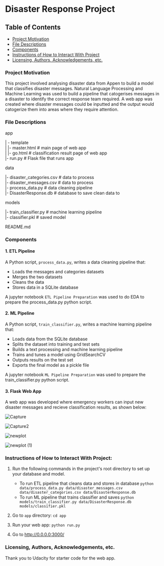 # Disaster Response Project

## Table of Contents
 * [Project Motivation](#project-motivation)
 * [File Descriptions](#file-descriptions)
 * [Components](#components)
 * [Instructions of How to Interact With Project](#instructions-of-how-to-interact-with-project)
 * [Licensing, Authors, Acknowledgements, etc.](#licensing-authors-acknowledgements-etc)
 
### Project Motivation
This project involved analysing disaster data from Appen to build a model that classifies disaster messages. Natural Language Processing and Machine Learning was used to build a pipeline that catogerises messages in a disaster to identify the correct response team required. A web app was created where disaster messages could be inputted and the output would catogerize them into areas where they require attention. 

### File Descriptions
app    

| - template    
| |- master.html # main page of web app    
| |- go.html # classification result page of web app    
|- run.py # Flask file that runs app    


data    

|- disaster_categories.csv # data to process    
|- disaster_messages.csv # data to process    
|- process_data.py # data cleaning pipeline    
|- DisasterResponse.db # database to save clean data to     


models   

|- train_classifier.py # machine learning pipeline     
|- classifier.pkl # saved model     


README.md  

### Components
#### 1. ETL Pipeline
A Python script, `process_data.py`, writes a data cleaning pipeline that:

 - Loads the messages and categories datasets
 - Merges the two datasets
 - Cleans the data
 - Stores data in a SQLite database
 
A jupyter notebook `ETL Pipeline Preparation` was used to do EDA to prepare the process_data.py python script. 
 
#### 2. ML Pipeline
A Python script, `train_classifier.py`, writes a machine learning pipeline that:

 - Loads data from the SQLite database
 - Splits the dataset into training and test sets
 - Builds a text processing and machine learning pipeline
 - Trains and tunes a model using GridSearchCV
 - Outputs results on the test set
 - Exports the final model as a pickle file
 
A jupyter notebook `ML Pipeline Preparation` was used to prepare the train_classifier.py python script. 

#### 3. Flask Web App
A web app was developed where emergency workers can input new disaster messages and recieve classification results, as shown below:

![Capture](https://user-images.githubusercontent.com/123730023/220874070-1feca682-4dbc-4f43-ba2b-052e4fa860ab.PNG)

![Capture2](https://user-images.githubusercontent.com/123730023/220873950-c65dba65-5826-4230-969d-05db15a7dc7d.PNG)

![newplot](https://user-images.githubusercontent.com/123730023/220877848-76e699a8-d0d0-4cdd-bf75-6321a6c36944.png)

![newplot (1)](https://user-images.githubusercontent.com/123730023/220896335-9b2dccc1-bf1d-450d-96c5-5d0f4456fe6b.png)


### Instructions of How to Interact With Project:
1. Run the following commands in the project's root directory to set up your database and model.

    - To run ETL pipeline that cleans data and stores in database
        `python data/process_data.py data/disaster_messages.csv data/disaster_categories.csv data/DisasterResponse.db`
    - To run ML pipeline that trains classifier and saves
        `python models/train_classifier.py data/DisasterResponse.db models/classifier.pkl`

2. Go to `app` directory: `cd app`

3. Run your web app: `python run.py`

4. Go to http://0.0.0.0:3000/

### Licensing, Authors, Acknowledgements, etc.
Thank you to Udacity for starter code for the web app. 
